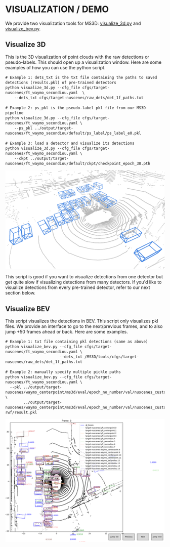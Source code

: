 

# VISUALIZATION / DEMO

We provide two visualization tools for MS3D: [visualize_3d.py](../tools/visualize_3d.py) and [visualize_bev.py](../tools/visualize_bev.py).

## Visualize 3D

This is the 3D visualization of point clouds with the raw detections or pseudo-labels. This should open up a visualization window. Here are some examples of how you can use the python script.

```shell
# Example 1: dets_txt is the txt file containing the paths to saved detections (results.pkl) of pre-trained detectors
python visualize_3d.py --cfg_file cfgs/target-nuscenes/ft_waymo_secondiou.yaml  \
    --dets_txt cfgs/target-nuscenes/raw_dets/det_1f_paths.txt

# Example 2: ps_pkl is the pseudo-label pkl file from our MS3D pipeline
python visualize_3d.py --cfg_file cfgs/target-nuscenes/ft_waymo_secondiou.yaml \
    --ps_pkl ../output/target-nuscenes/ft_waymo_secondiou/default/ps_label/ps_label_e0.pkl

# Example 3: load a detector and visualize its detections
python visualize_3d.py --cfg_file cfgs/target-nuscenes/ft_waymo_secondiou.yaml \
    --ckpt ../output/target-nuscenes/ft_waymo_secondiou/default/ckpt/checkpoint_epoch_30.pth 
```    
<p align="center">
  <img src="media/vis_3d_example.png" width="%90">
</p>

This script is good if you want to visualize detections from one detector but get quite slow if visualizing detections from many detectors. If you'd like to visualize detections from every pre-trained detector, refer to our next section below.

## Visualize BEV
This script visualizes the detections in BEV. This script only visualizes pkl files. We provide an interface to go to the next/previous frames, and to also jump +50 frames ahead or back. Here are some examples.

```shell
# Example 1: txt file containing pkl detections (same as above)
python visualize_bev.py --cfg_file cfgs/target-nuscenes/ft_waymo_secondiou.yaml \
                        --dets_txt /MS3D/tools/cfgs/target-nuscenes/raw_dets/det_1f_paths.txt

# Example 2: manually specify multiple pickle paths
python visualize_bev.py --cfg_file cfgs/target-nuscenes/ft_waymo_secondiou.yaml \
  --pkl ../output/target-nuscenes/waymo_centerpoint/ms3d/eval/epoch_no_number/val/nuscenes_customtrain_1f_no_tta/result.pkl \
        ../output/target-nuscenes/waymo_centerpoint/ms3d/eval/epoch_no_number/val/nuscenes_customtrain_1f_tta-rwf/result.pkl                                                         
```
<p align="center">
  <img src="media/vis_bev_example.png" width="%90">
</p>
